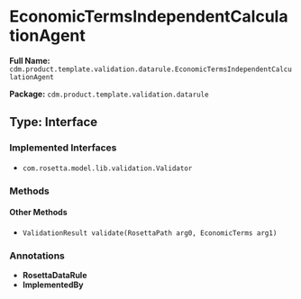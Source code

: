 # EconomicTermsIndependentCalculationAgent

**Full Name:** `cdm.product.template.validation.datarule.EconomicTermsIndependentCalculationAgent`

**Package:** `cdm.product.template.validation.datarule`

## Type: Interface

### Implemented Interfaces

- `com.rosetta.model.lib.validation.Validator`

### Methods

#### Other Methods

- `ValidationResult validate(RosettaPath arg0, EconomicTerms arg1)`

### Annotations

- **RosettaDataRule**
- **ImplementedBy**

